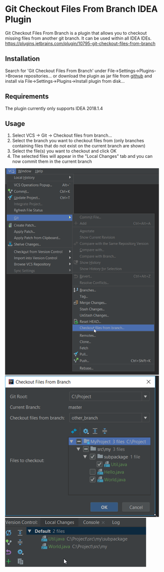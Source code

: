 Git Checkout Files From Branch IDEA Plugin
==========================================

Git Checkout Files From Branch is a plugin that allows you to checkout missing files from another git branch. 
It can be used within all IDEA IDEs. https://plugins.jetbrains.com/plugin/10795-git-checkout-files-from-branch

Installation
-------------

Search for 'Git Checkout Files From Branch' under File->Settings->Plugins->Browse repositories... or 
download the plugin as jar file from [github][1] and install via File->Settings->Plugins->Install plugin from disk...

Requirements
------------

The plugin currently only supports IDEA 2018.1.4

Usage
--------

1) Select VCS -> Git -> Checkout files from branch...
2) Select the branch you want to checkout files from (only branches containing files that do not exist on the current branch are shown)
3) Select the file(s) you want to checkout and click OK
4) The selected files will appear in the "Local Changes" tab and you can now commit them in the current branch 

![inject->provide](img/menu.png)
![inject->provide](img/dialog.png)
![inject->provide](img/local_changes.png)


[1]: https://github.com/ambarth/git-checkout-files-from-branch/releases/git-checkout-files-from-branch-0.1.0-beta1.jar
[2]: https://plugins.jetbrains.com/plugin/10795-git-checkout-files-from-branch